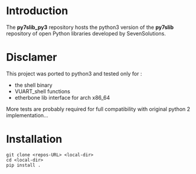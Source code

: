 Introduction
============

The **py7slib_py3** repository hosts the python3 version of the **py7slib** repository of open Python libraries developed by SevenSolutions.


Disclamer
=========

This project was ported to python3 and tested only for :
- the shell binary
- VUART_shell functions
- etherbone lib interface for arch x86_64

More tests are probably required for full compatibility with original python 2 implementation...

Installation
============

```
git clone <repos-URL> <local-dir>
cd <local-dir>
pip install .
```